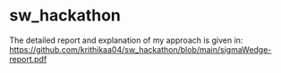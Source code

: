 # sw_hackathon

The detailed report and explanation of my approach is given in: https://github.com/krithikaa04/sw_hackathon/blob/main/sigmaWedge-report.pdf
